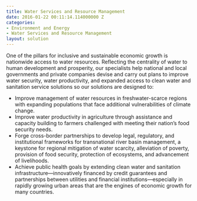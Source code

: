 ```yaml
---
title: Water Services and Resource Management
date: 2016-01-22 00:11:14.114000000 Z
categories:
- Environment and Energy
- Water Services and Resource Management
layout: solution
---
```


One of the pillars for inclusive and sustainable economic growth is nationwide access to water resources. Reflecting the centrality of water to human development and prosperity, our specialists help national and local governments and private companies devise and carry out plans to improve water security, water productivity, and expanded access to clean water and sanitation service solutions so our solutions are designed to:

* Improve management of water resources in freshwater-scarce regions with expanding populations that face additional vulnerabilities of climate change.
* Improve water productivity in agriculture through assistance and capacity building to farmers challenged with meeting their nation’s food security needs.
* Forge cross-border partnerships to develop legal, regulatory, and institutional frameworks for transnational river basin management, a keystone for regional mitigation of water scarcity, alleviation of poverty, provision of food security, protection of ecosystems, and advancement of livelihoods.
* Achieve public health goals by extending clean water and sanitation infrastructure—innovatively financed by credit guarantees and partnerships between utilities and financial institutions—especially in rapidly growing urban areas that are the engines of economic growth for many countries.
